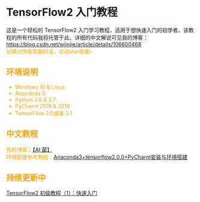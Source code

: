 # TensorFlow2 入门教程
这是一个轻松的 TensorFlow2 入门学习教程，适用于想快速入门的初学者。该教程的所有代码我将托管于此，详细的中文解说可见我的博客：https://blog.csdn.net/wjinjie/article/details/106600468   
<font color = orange>如果对你有帮助的话，欢迎star收藏~
 
## 环境说明
 - Windows 10 & Linux
 - Anaconda 3
 - Python 3.6 & 3.7
 - PyCharm 2018 & 2019
 - TensorFlow 2.0或者 2.1
 
## 中文教程
我的博客：[【AI 菌】](https://blog.csdn.net/wjinjie/article/details/106600468)  
环境配置参考教程：[Anaconda3+tensorflow2.0.0+PyCharm安装与环境搭建](https://blog.csdn.net/wjinjie/article/details/104342769)

## 持续更新中
[TensorFlow2 初级教程（1）：快速入门](https://blog.csdn.net/wjinjie/article/details/106600468)
